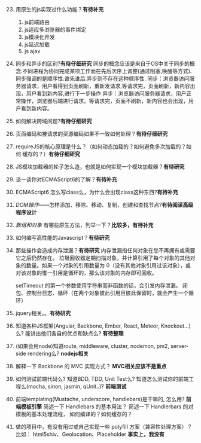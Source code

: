 23. 用原生的js实现过什么功能？**有待补充**
    1. js前端路由
    2. js适应多浏览器的事件绑定
    3. js模块化开发
    4. js延迟加载
    5. js ajax
30. 同步和异步的区别?**有待仔细研究**
    同步的概念应该是来自于OS中关于同步的概念:不同进程为协同完成某项工作而在先后次序上调整(通过阻塞,唤醒等方式).同步强调的是顺序性.谁先谁后.异步则不存在这种顺序性.
    同步：浏览器访问服务器请求，用户看得到页面刷新，重新发请求,等请求完，页面刷新，新内容出现，用户看到新内容,进行下一步操作
    异步：浏览器访问服务器请求，用户正常操作，浏览器后端进行请求。等请求完，页面不刷新，新内容也会出现，用户看到新内容。
31. 如何解决跨域问题?**有待仔细研究**
32. 页面编码和被请求的资源编码如果不一致如何处理？**有待仔细研究**
35. requireJS的核心原理是什么？（如何动态加载的？如何避免多次加载的？如何 缓存的？）**有待仔细研究**
36. JS模块加载器的轮子怎么造，也就是如何实现一个模块加载器？**有待研究**
37. 谈一谈你对ECMAScript6的了解？**有待补充**
38. ECMAScript6 怎么写class么，为什么会出现class这种东西?**有待补充**
41. *DOM操作*——怎样添加、移除、移动、复制、创建和查找节点?**有待阅读高级程序设计**
43. *数组和对象* 有哪些原生方法，列举一下？**比较多，有待补充**
46. 如何编写高性能的Javascript？**有待研究**
47. 那些操作会造成内存泄漏？**有待研究**
    内存泄漏指任何对象在您不再拥有或需要它之后仍然存在。
    垃圾回收器定期扫描对象，并计算引用了每个对象的其他对象的数量。如果一个对象的引用数量为 0（没有其他对象引用过该对象），或对该对象的惟一引用是循环的，那么该对象的内存即可回收。

    setTimeout 的第一个参数使用字符串而非函数的话，会引发内存泄漏。
    闭包、控制台日志、循环（在两个对象彼此引用且彼此保留时，就会产生一个循环）
48. jquery相关。。**有待研究**
55. 知道各种JS框架(Angular, Backbone, Ember, React, Meteor, Knockout...)么? 能讲出他们各自的优点和缺点么?
    **有待整理**
58. (如果会用node)知道route, middleware, cluster, nodemon, pm2, server-side rendering么?
    **nodejs相关**
59.  解释一下 Backbone 的 MVC 实现方式？
    **MVC相关应该不是重点**
61. 如何测试前端代码么? 知道BDD, TDD, Unit Test么? 知道怎么测试你的前端工程么(mocha, sinon, jasmin, qUnit..)?
    **前端测试**
62. 前端templating(Mustache, underscore, handlebars)是干嘛的, 怎么用?
    **前端模板引擎**
    简述一下 Handlebars 的基本用法？
    简述一下 Handlerbars 的对模板的基本处理流程， 如何编译的？如何缓存的？
65. 做的项目中，有没有用过或自己实现一些 polyfill 方案（兼容性处理方案）？
    比如： html5shiv、Geolocation、Placeholder **事实上，我没有**
